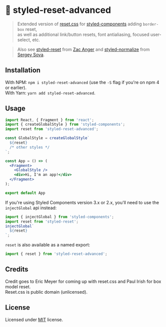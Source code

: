 # 💅 styled-reset-advanced

> Extended version of [reset.css](https://meyerweb.com/eric/tools/css/reset/) for
[styled-components](https://github.com/styled-components/styled-components) adding `border-box` reset,  
as well as additional link/button resets, font antialiasing, focused user-select, etc.

> Also see [styled-reset](https://github.com/zacanger/styled-reset)
from [Zac Anger](https://github.com/zacagner) and
[styled-normalize](https://www.npmjs.com/package/styled-normalize)
from [Sergey Sova](https://github.com/sergeysova).

## Installation

With NPM: `npm i styled-reset-advanced` (use the `-S` flag if you're on npm 4 or earlier).  
With Yarn: `yarn add styled-reset-advanced`.

## Usage

```jsx
import React, { Fragment } from 'react';
import { createGlobalStyle } from 'styled-components';
import reset from 'styled-reset-advanced';

const GlobalStyle = createGlobalStyle`
  ${reset}
  /* other styles */
`;

const App = () => (
  <Fragment>
    <GlobalStyle />
    <div>Hi, I'm an app!</div>
  </Fragment>
);

export default App
```

If you're using Styled Components version 3.x or 2.x, you'll need to use the
`injectGlobal` api instead:

```jsx
import { injectGlobal } from 'styled-components';
import reset from 'styled-reset';
injectGlobal`
  ${reset}
`;
```

`reset` is also available as a named export:

```jsx
import { reset } from 'styled-reset-advanced';
```

## Credits

Credit goes to Eric Meyer for coming up with reset.css and Paul Irish for box model reset.  
Reset.css is public domain (unlicensed).

## License

Licensed under [MIT](./LICENSE.md) license.
